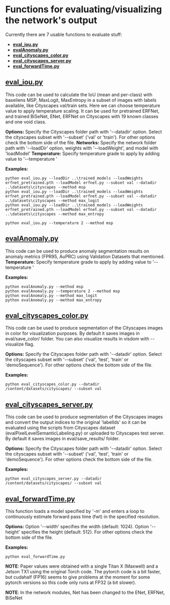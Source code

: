 # Functions for evaluating/visualizing the network's output

Currently there are 7 usable functions to evaluate stuff:
- **[eval_iou.py](/eval/eval_iou.py)**
- **[evalAnomaly.py](/eval/evalAnomaly.py)**
- **[eval_cityscapes_color.py](/eval/eval_cityscapes_color.py)**
- **[eval_cityscapes_server.py](/eval/eval_cityscapes_server.py)**
- **[eval_forwardTime.py](/eval/eval_forwardTime.py)**



## **[eval_iou.py](/eval/eval_iou.py)**

This code can be used to calculate the IoU (mean and per-class) with baseliens MSP, MaxLogit, MaxEntropy in a subset of images with labels available, like Cityscapes val/train sets. Here we can choose temperature value to apply temperature scaling. It can be used for pretrained ERFNet, and trained BiSeNet, ENet, ERFNet on Cityscapes with 19 known classes and one void class.

**Options:** Specify the Cityscapes folder path with '--datadir' option. Select the cityscapes subset with '--subset' ('val' or 'train'). For other options check the bottom side of the file.
**Networks:** Specify the network folder path with '--loadDir' option, weights with '--loadWeight', and model with 'loadModel'
**Temperature:** Specify temperature grade to apply by adding value to '--temperature '

**Examples:**
```
python eval_iou.py --loadDir ..\trained_models --loadWeights erfnet_pretrained.pth --loadModel erfnet.py --subset val --datadir ..\datasets\cityscapes --method msp
python eval_iou.py --loadDir ..\trained_models --loadWeights erfnet_pretrained.pth --loadModel erfnet.py --subset val --datadir ..\datasets\cityscapes --method max_logit
python eval_iou.py --loadDir ..\trained_models --loadWeights erfnet_pretrained.pth --loadModel erfnet.py --subset val --datadir ..\datasets\cityscapes --method max_entropy

python eval_iou.py --temperature 2 --method msp

```


## **[evalAnomaly.py](/eval/evalAnomaly.py)**

This code can be used to produce anomaly segmentation results on  anomaly metrics (FPR95, AuPRC) using Validation Datasets that mentioned.
**Temperature:** Specify temperature grade to apply by adding value to '--temperature '

**Examples:**
```
python evalAnomaly.py --method msp
python evalAnomaly.py --temperature 2 --method msp
python evalAnomaly.py --method max_logit
python evalAnomaly.py --method max_entropy

```


## **[eval_cityscapes_color.py](/eval/eval_cityscapes_color.py)**

This code can be used to produce segmentation of the Cityscapes images in color for visualization purposes. By default it saves images in eval/save_color/ folder. You can also visualize results in visdom with --visualize flag.

**Options:** Specify the Cityscapes folder path with '--datadir' option. Select the cityscapes subset with '--subset' ('val', 'test', 'train' or 'demoSequence'). For other options check the bottom side of the file.

**Examples:**
```
python eval_cityscapes_color.py --datadir /content/datasets/cityscapes/ --subset val
```

## **[eval_cityscapes_server.py](/eval/eval_cityscapes_server.py)**

This code can be used to produce segmentation of the Cityscapes images and convert the output indices to the original 'labelIds' so it can be evaluated using the scripts from Cityscapes dataset (evalPixelLevelSemanticLabeling.py) or uploaded to Cityscapes test server. By default it saves images in eval/save_results/ folder.

**Options:** Specify the Cityscapes folder path with '--datadir' option. Select the cityscapes subset with '--subset' ('val', 'test', 'train' or 'demoSequence'). For other options check the bottom side of the file.

**Examples:**
```
python eval_cityscapes_server.py --datadir /content/datasets/cityscapes/ --subset val
```



## **[eval_forwardTime.py](/eval/eval_forwardTime.py)**
This function loads a model specified by '-m' and enters a loop to continuously estimate forward pass time (fwt) in the specified resolution. 

**Options:** Option '--width' specifies the width (default: 1024). Option '--height' specifies the height (default: 512). For other options check the bottom side of the file.

**Examples:**
```
python eval_forwardTime.py
```

**NOTE**: Paper values were obtained with a single Titan X (Maxwell) and a Jetson TX1 using the original Torch code. The pytorch code is a bit faster, but cudahalf (FP16) seems to give problems at the moment for some pytorch versions so this code only runs at FP32 (a bit slower).


**NOTE**: In the network modules, Net has been changed to the ENet, ERFNet, BiSeNet
